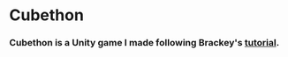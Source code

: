 # Cubethon

### Cubethon is a Unity game I made following Brackey's [tutorial](https://www.youtube.com/playlist?list=PLPV2KyIb3jR53Jce9hP7G5xC4O9AgnOuL).
